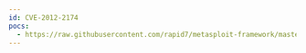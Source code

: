 ```yaml
---
id: CVE-2012-2174
pocs:
  - https://raw.githubusercontent.com/rapid7/metasploit-framework/master/modules/exploits/windows/browser/notes_handler_cmdinject.rb
---
```

